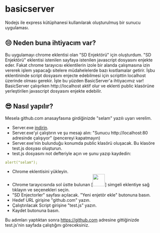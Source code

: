 # basicserver
Nodejs ile express kütüphanesi kullanılarak oluşturulmuş bir sunucu uygulaması.

## 😒 Neden buna ihtiyacım var?
Bu uygulamayı chrome eklentisi olan "SD Enjektörü" için oluşturdum. "SD Enjektörü" eklentisi istenilen sayfaya istenilen javascript dosyasını enjekte eder. Fakat chrome tarayıcısı eklentilerin izole bir alanda çalışmasına izin vererek işlem yapacağı sitelere müdahelelerde bazı kısıtlamalar getirir. İşbu eklentininde script dosyasını enjecte edebilmesi için scripttin localhost üzerinde olması gerekir.
İşte bu yüzden BasicServer'a ihtiyacımız var! BasicServer çalışırken http://localhost aktif olur ve eklenti public klasörüne yerleştirilen javascript dosyasını enjekte edebilir.

## 😎 Nasıl yapılır?
Mesela github.com anasayfasına girdiğinizde "selam" yazılı uyarı verelim.

- Server.exe <a href="https://github.com/sameddeger03/basicserver/releases/download/first/Server.exe">indirin</a>.
- Server.exe'yi çalıştırın ve şu mesajı alın: "Sunucu http://localhost:80 adresinde çalışıyor" (pencereyi kapatmayın)
- Server.exe'nin bulunduğu konumda public klasörü oluşacak. Bu klasöre test.js dosyası oluşturun.
- test.js dosyasını not defteriyle açın ve şunu yazıp kaydedin:
```yaml
alert("selam");
```
- Chrome eklentisini yükleyin.
- Chrome tarayıcısında sol üstte bulunan [<img src="https://raw.githubusercontent.com/Raymo111/Raymo111/master/socials/linkedin.png" height="40em">] simgeli eklentiye sağ tıklayın ve seçenekleri seçin.
- "SD Enjectorler" sayfası açılacak. "Yeni enjetör ekle" butonuna basın.
- Hedef URL girişine "github.com" yazın.
- Çalıştırılacak Script girişine "test.js" yazın.
- Kaydet butonuna basın.

Bu adımları yaptıktan sonra https://github.com adresine gittiğinizde test.js'nin sayfada çalıştığını göreceksiniz.
